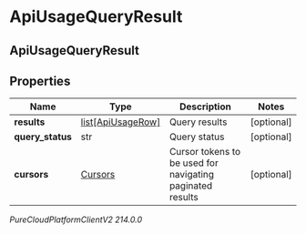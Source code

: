 # ApiUsageQueryResult

## ApiUsageQueryResult

## Properties

|Name | Type | Description | Notes|
|------------ | ------------- | ------------- | -------------|
| **results** | [list[ApiUsageRow]](ApiUsageRow) | Query results | [optional] |
| **query_status** | str | Query status | [optional] |
| **cursors** | [Cursors](Cursors) | Cursor tokens to be used for navigating paginated results | [optional] |



_PureCloudPlatformClientV2 214.0.0_
